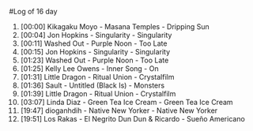 #Log of 16 day

1. [00:00] Kikagaku Moyo - Masana Temples - Dripping Sun
1. [00:04] Jon Hopkins - Singularity - Singularity
1. [00:11] Washed Out - Purple Noon - Too Late
1. [00:15] Jon Hopkins - Singularity - Singularity
1. [01:23] Washed Out - Purple Noon - Too Late
1. [01:25] Kelly Lee Owens - Inner Song - On
1. [01:31] Little Dragon - Ritual Union - Crystalfilm
1. [01:36] Sault - Untitled (Black Is) - Monsters
1. [01:39] Little Dragon - Ritual Union - Crystalfilm
1. [03:07] Linda Diaz - Green Tea Ice Cream - Green Tea Ice Cream
1. [19:47] dioganhdih - Native New Yorker - Native New Yorker
1. [19:51] Los Rakas - El Negrito Dun Dun & Ricardo - Sueño Americano
